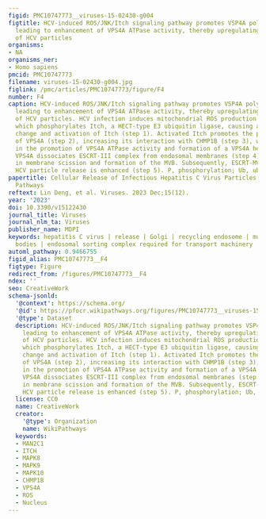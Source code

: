 ```yaml
---
figid: PMC10747773__viruses-15-02430-g004
figtitle: HCV-induced ROS/JNK/Itch signaling pathway promotes VSP4A polyubiquitylation,
  leading to enhancement of VPS4A ATPase activity, thereby upregulating the release
  of HCV particles
organisms:
- NA
organisms_ner:
- Homo sapiens
pmcid: PMC10747773
filename: viruses-15-02430-g004.jpg
figlink: /pmc/articles/PMC10747773/figure/F4
number: F4
caption: HCV-induced ROS/JNK/Itch signaling pathway promotes VSP4A polyubiquitylation,
  leading to enhancement of VPS4A ATPase activity, thereby upregulating the release
  of HCV particles. HCV infection induces mitochondrial ROS production and JNK activation,
  which phosphorylates Itch, a HECT-type E3 ubiquitin ligase, causing a conformational
  change and activation of Itch (step 1). Activated Itch promotes the polyubiquitylation
  of VPS4A (step 2), increasing its interaction with CHMP1B (step 3), which is involved
  in the promotion of VPS4A ATPase activity and formation of a VPS4A hexamer. Activated
  VPS4A dissociates ESCRT-III complex from endosomal membranes (step 4), resulting
  in membrane scission and formation of the MVB. Subsequently, ESCRT-MVB pathway-mediated
  HCV particle release is enhanced (step 5). P, phosphorylation; Ub, ubiquitylation
papertitle: Cellular Release of Infectious Hepatitis C Virus Particles via Endosomal
  Pathways
reftext: Lin Deng, et al. Viruses. 2023 Dec;15(12).
year: '2023'
doi: 10.3390/v15122430
journal_title: Viruses
journal_nlm_ta: Viruses
publisher_name: MDPI
keywords: hepatitis C virus | release | Golgi | recycling endosome | multivesicular
  bodies | endosomal sorting complex required for transport machinery
automl_pathway: 0.9466755
figid_alias: PMC10747773__F4
figtype: Figure
redirect_from: /figures/PMC10747773__F4
ndex: ''
seo: CreativeWork
schema-jsonld:
  '@context': https://schema.org/
  '@id': https://pfocr.wikipathways.org/figures/PMC10747773__viruses-15-02430-g004.html
  '@type': Dataset
  description: HCV-induced ROS/JNK/Itch signaling pathway promotes VSP4A polyubiquitylation,
    leading to enhancement of VPS4A ATPase activity, thereby upregulating the release
    of HCV particles. HCV infection induces mitochondrial ROS production and JNK activation,
    which phosphorylates Itch, a HECT-type E3 ubiquitin ligase, causing a conformational
    change and activation of Itch (step 1). Activated Itch promotes the polyubiquitylation
    of VPS4A (step 2), increasing its interaction with CHMP1B (step 3), which is involved
    in the promotion of VPS4A ATPase activity and formation of a VPS4A hexamer. Activated
    VPS4A dissociates ESCRT-III complex from endosomal membranes (step 4), resulting
    in membrane scission and formation of the MVB. Subsequently, ESCRT-MVB pathway-mediated
    HCV particle release is enhanced (step 5). P, phosphorylation; Ub, ubiquitylation
  license: CC0
  name: CreativeWork
  creator:
    '@type': Organization
    name: WikiPathways
  keywords:
  - MAN2C1
  - ITCH
  - MAPK8
  - MAPK9
  - MAPK10
  - CHMP1B
  - VPS4A
  - ROS
  - Nucleus
---
```

